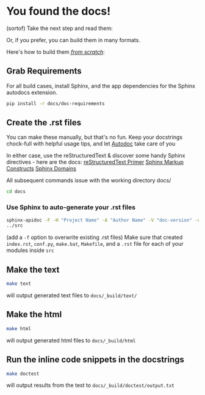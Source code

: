 # You found the docs!
(sortof) Take the next step and read them: <INSERT URL HERE>

Or, if you prefer, you can build them in many formats.

Here's how to build them [*from scratch*](http://youtu.be/7s664NsLeFM):

## Grab Requirements
For all build cases, install Sphinx, and the app dependencies for the Sphinx autodocs extension.
```sh
pip install -r docs/doc-requirements
```

## Create the .rst files
You can make these manually, but that's no fun. Keep your docstrings chock-full with helpful usage tips, and let [Autodoc](http://sphinx-doc.org/tutorial.html#autodoc) take care of you

In either case, use the reStructuredText & discover some handy Sphinx directives - here are the docs:
[reStructuredText Primer](http://sphinx-doc.org/rest.html)
[Sphinx Markup Constructs](http://sphinx-doc.org/markup/index.html)
[Sphinx Domains](http://sphinx-doc.org/domains.html)

All subsequent commands issue with the working directory docs/
```sh
cd docs
```

### Use Sphinx to auto-generate your .rst files
```sh
sphinx-apidoc -F -H "Project Name" -A "Author Name" -V "doc-version" -o ./ \
../src
```
(add a `-f` option to overwrite existing .rst files)
Make sure that created `index.rst`, `conf.py`, `make.bat`, `Makefile`, and a `.rst` file for each of your modules inside `src`

## Make the text
```sh
make text
```
will output generated text files to `docs/_build/text/`

## Make the html
```sh
make html
```
will output generated html files to `docs/_build/html`

## Run the inline code snippets in the docstrings
```sh
make doctest
```
will output results from the test to `docs/_build/doctest/output.txt`
